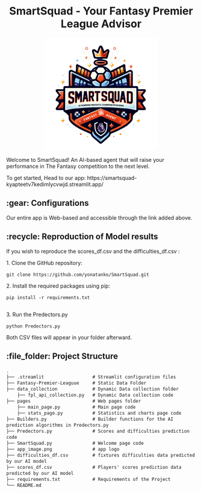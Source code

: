 <h1 align="center" id="title">SmartSquad - Your Fantasy Premier League Advisor</h1>
<p align="center">
  <img src="https://github.com/yonatanko/SmartSquad/blob/main/app_image.png" width=300 />
</p>
<p id= "description">Welcome to SmartSquad! An AI-based agent that will raise your performance in The Fantasy competition to the next level.</p>
<p>To get started, Head to our app: https://smartsquad-kyapteetv7kedimlycvwjd.streamlit.app/ </p>

<h2>:gear: Configurations </h2>
<p>Our entire app is Web-based and accessible through the link added above.</p>

<h2>:recycle: Reproduction of Model results</h2>
<p>If you wish to reproduce the scores_df.csv and the difficulties_df.csv : </p>
<p> 1. Clone the GitHub repository:</p>

```
git clone https://github.com/yonatanko/SmartSquad.git
```
<p> 2. Install the required packages using pip: </p>

```
pip install -r requirements.txt
```

<h2></h2>

<p> 3. Run the Predectors.py </p>

```
python Predectors.py
```
Both CSV files will appear in your folder afterward.

<h2>:file_folder: Project Structure</h2>

```
.
├── .streamlit                  # Streamlit configuration files
├── Fantasy-Premier-Leaguue     # Static Data Folder                   
├── data_collection             # Dynamic Data collection folder
    ├── fpl_api_collection.py   # Dynamic Data collection code         
├── pages                       # Web pages folder
    ├── main_page.py            # Main page code
    ├── stats_page.py           # Statistics and charts page code
├── Builders.py                 # Builder functions for the AI prediction algorithms in Predectors.py
├── Predectors.py               # Scores and difficulties prediction code
├── SmartSquad.py               # Welcome page code
├── app_image.png               # app logo
├── difficulties_df.csv         # fixtures difficulties data predicted by our AI model
├── scores_df.csv               # Players' scores prediction data predicted by our AI model
├── requirements.txt            # Requirements of the Project
└── README.md
```
